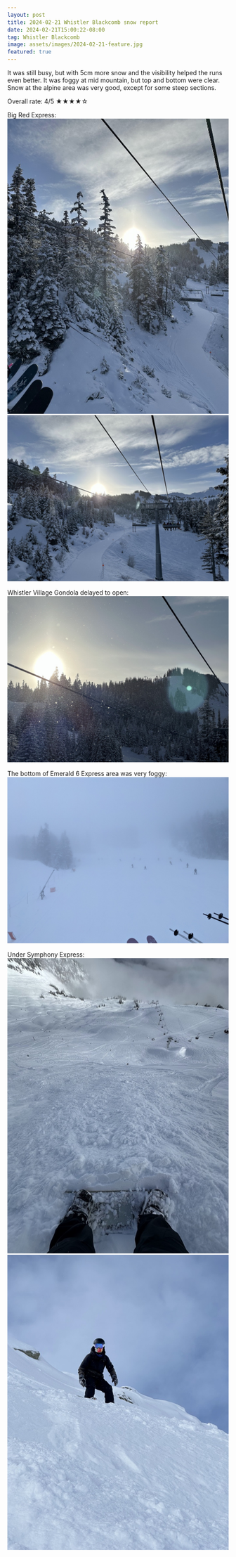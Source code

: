 ```yaml
---
layout: post
title: 2024-02-21 Whistler Blackcomb snow report
date: 2024-02-21T15:00:22-08:00
tag: Whistler Blackcomb
image: assets/images/2024-02-21-feature.jpg
featured: true
---
```

It was still busy, but with 5cm more snow and the visibility helped the runs even better. It was foggy at mid mountain, but top and bottom were clear.
Snow at the alpine area was very good, except for some steep sections.

Overall rate: 4/5 ★★★★☆

Big Red Express:
![](/assets/images/2024-02-21-big-red-express.jpg)
![](/assets/images/2024-02-21-big-red-express-2.jpg)

Whistler Village Gondola delayed to open:
![](/assets/images/2024-02-21-whistler-village-gondola-stopped.jpg)

The bottom of Emerald 6 Express area was very foggy:
![](/assets/images/2024-02-21-foggy-emerald-6-express.jpg)

Under Symphony Express:
![](/assets/images/2024-02-21-symphony-express.jpg)
![](/assets/images/2024-02-21-symphony-express-2.jpg)
